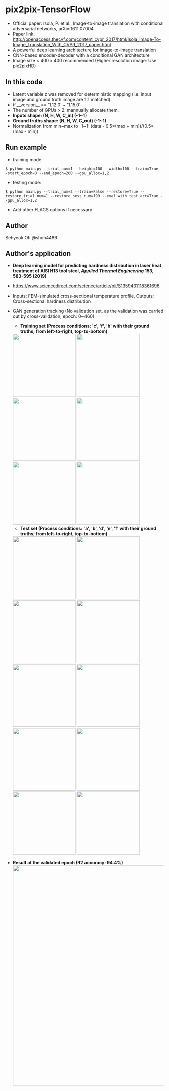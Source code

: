 # pix2pix-TensorFlow
- Official paper: Isola, P. et al., Image-to-image translation with conditional adversarial networks, arXiv:1611.07004.
- Paper link: http://openaccess.thecvf.com/content_cvpr_2017/html/Isola_Image-To-Image_Translation_With_CVPR_2017_paper.html
- A powerful deep learning architecture for image-to-image translation
- CNN-based encoder-decoder with a conditional GAN architecture
- Image size < 400 x 400 recommended (Higher resolution image: Use pix2pixHD)
## In this code
- Latent variable z was removed for deterministic mapping (i.e. input image and ground truth image are 1:1 matched).
- tf.\_\_version\_\_ == '1.12.0' ~ '1.15.0'
- The number of GPUs > 2: mannually allocate them.
- **Inputs shape: (N, H, W, C_in) (-1~1)**       
- **Ground truths shape: (N, H, W, C_out) (-1~1)**
- Normalization from min\~max to -1\~1: (data - 0.5*(max + min))/(0.5*(max - min))
## Run example
- training mode:
```
$ python main.py --trial_num=1 --height=100 --width=100 --train=True --start_epoch=0 --end_epoch=200 --gpu_alloc=1,2
```
- testing mode: 
```
$ python main.py --trial_num=2 --train=False --restore=True --restore_trial_num=1 --restore_sess_num=199 --eval_with_test_acc=True --gpu_alloc=1,2
```
- Add other FLAGS options if necessary
## Author
Sehyeok Oh  @shoh4486
## Author's application
- **Deep learning model for predicting hardness distribution in laser heat treatment of AISI H13 tool steel, *Applied Thermal Engineering* 153, 583-595 (2019)**
- https://www.sciencedirect.com/science/article/pii/S1359431118361696
- Inputs: FEM-simulated cross-sectional temperature profile, Outputs: Cross-sectional hardness distribution
- GAN generation tracking (No validation set, as the validation was carried out by cross-validation; epoch: 0~460)
  - **Training set (Process conditions: 'c', 'f', 'h' with their ground truths; from left-to-right, top-to-bottom)**
  <img width='200' src=https://user-images.githubusercontent.com/39050306/78258584-69af4780-7536-11ea-9ad5-9a08de8706a8.gif>
  <img width='200' src=https://user-images.githubusercontent.com/39050306/78243516-dae30080-751e-11ea-8d86-e352471e565c.png>
  <img width='200' src=https://user-images.githubusercontent.com/39050306/78258588-6ae07480-7536-11ea-8f6d-c744583f66af.gif>
  <img width='200' src=https://user-images.githubusercontent.com/39050306/78243609-06fe8180-751f-11ea-943f-345d5c2a6ba2.png>
  <img width='200' src=https://user-images.githubusercontent.com/39050306/78258590-6b790b00-7536-11ea-95b6-affbb82b8d09.gif>
  <img width='200' src=https://user-images.githubusercontent.com/39050306/78243682-27c6d700-751f-11ea-8beb-abd0aa59d68d.png>
  
  - **Test set (Process conditions: 'a', 'b', 'd', 'e', 'f' with their ground truths; from left-to-right, top-to-bottom)**
  <img width='200' src=https://user-images.githubusercontent.com/39050306/78258591-6c11a180-7536-11ea-939e-917552ed6912.gif>
  <img width='200' src=https://user-images.githubusercontent.com/39050306/78244107-ef73c880-751f-11ea-8e54-48d6c5715680.png>
  <img width='200' src=https://user-images.githubusercontent.com/39050306/78258577-67e58400-7536-11ea-9215-328988c5a51a.gif>
  <img width='200' src=https://user-images.githubusercontent.com/39050306/78243905-96a43000-751f-11ea-8983-2b829834b69e.png>
  <img width='200' src=https://user-images.githubusercontent.com/39050306/78258586-6a47de00-7536-11ea-819a-7e265bb8463c.gif>
  <img width='200' src=https://user-images.githubusercontent.com/39050306/78243933-a459b580-751f-11ea-96eb-d74f261d938d.png>
  <img width='200' src=https://user-images.githubusercontent.com/39050306/78258587-6a47de00-7536-11ea-8388-337718409a74.gif>
  <img width='200' src=https://user-images.githubusercontent.com/39050306/78243966-b20f3b00-751f-11ea-86bb-07e7e838237b.png>
  <img width='200' src=https://user-images.githubusercontent.com/39050306/78258589-6b790b00-7536-11ea-8476-50f35a4ce05a.gif>
  <img width='200' src=https://user-images.githubusercontent.com/39050306/78244013-c2bfb100-751f-11ea-8025-c83df4acbc74.png>
  
- **Result at the validated epoch (R2 accuracy: 94.4%)** 
  <img width='700' src="https://user-images.githubusercontent.com/39050306/68071460-edb1a780-fdbd-11e9-9e79-f83ab867e11f.png">
